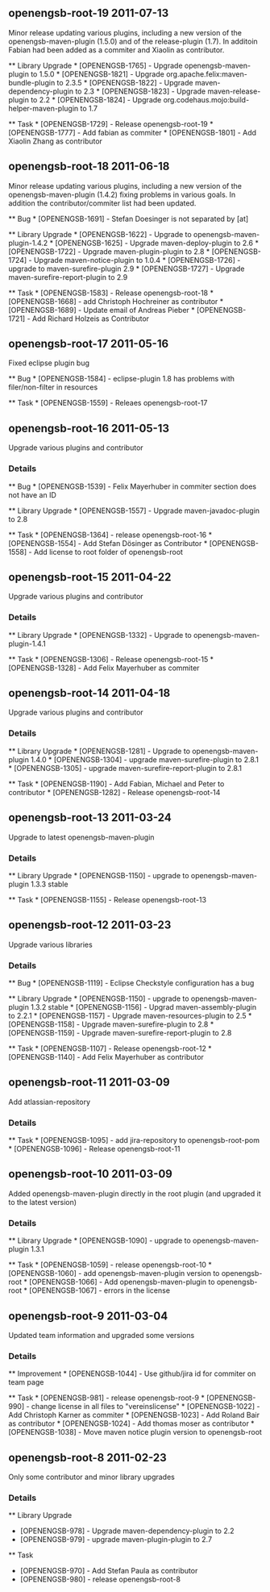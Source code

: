 openengsb-root-19 2011-07-13
-------------------------------------------

Minor release updating various plugins, including a new version of the openengsb-maven-plugin (1.5.0) and of the 
release-plugin (1.7). In additoin Fabian had been added as a commiter and Xiaolin as contributor.

** Library Upgrade
    * [OPENENGSB-1765] - Upgrade openengsb-maven-plugin to 1.5.0
    * [OPENENGSB-1821] - Upgrade org.apache.felix:maven-bundle-plugin to 2.3.5
    * [OPENENGSB-1822] - Upgrade maven-dependency-plugin to 2.3
    * [OPENENGSB-1823] - Upgrade maven-release-plugin to 2.2
    * [OPENENGSB-1824] - Upgrade org.codehaus.mojo:build-helper-maven-plugin to 1.7

** Task
    * [OPENENGSB-1729] - Release openengsb-root-19
    * [OPENENGSB-1777] - Add fabian as commiter
    * [OPENENGSB-1801] - Add Xiaolin Zhang as contributor


openengsb-root-18 2011-06-18
-------------------------------------------

Minor release updating various plugins, including a new version of the openengsb-maven-plugin (1.4.2) fixing problems
in various goals. In addition the contributor/commiter list had been updated.

** Bug
    * [OPENENGSB-1691] - Stefan Doesinger is not separated by [at]

** Library Upgrade
    * [OPENENGSB-1622] - Upgrade to openengsb-maven-plugin-1.4.2
    * [OPENENGSB-1625] - Upgrade maven-deploy-plugin to 2.6
    * [OPENENGSB-1722] - Upgrade maven-plugin-plugin to 2.8
    * [OPENENGSB-1724] - Upgrade maven-notice-plugin to 1.0.4
    * [OPENENGSB-1726] - upgrade to maven-surefire-plugin 2.9
    * [OPENENGSB-1727] - Upgrade maven-surefire-report-plugin to 2.9

** Task
    * [OPENENGSB-1583] - Release openengsb-root-18
    * [OPENENGSB-1668] - add Christoph Hochreiner as contributor
    * [OPENENGSB-1689] - Update email of Andreas Pieber
    * [OPENENGSB-1721] - Add Richard Holzeis as Contributor


openengsb-root-17 2011-05-16
-------------------------------------------

Fixed eclipse plugin bug

** Bug
    * [OPENENGSB-1584] - eclipse-plugin 1.8 has problems with filer/non-filter in resources

** Task
    * [OPENENGSB-1559] - Releaes openengsb-root-17


openengsb-root-16 2011-05-13
-------------------------------------------

Upgrade various plugins and contributor

### Details
** Bug
    * [OPENENGSB-1539] - Felix Mayerhuber in commiter section does not have an ID

** Library Upgrade
    * [OPENENGSB-1557] - Upgrade maven-javadoc-plugin to 2.8

** Task
    * [OPENENGSB-1364] - release openengsb-root-16
    * [OPENENGSB-1554] - Add Stefan Dösinger as Contributor
    * [OPENENGSB-1558] - Add license to root folder of openengsb-root


openengsb-root-15 2011-04-22
-------------------------------------------

Upgrade various plugins and contributor

### Details
** Library Upgrade
    * [OPENENGSB-1332] - Upgrade to openengsb-maven-plugin-1.4.1

** Task
    * [OPENENGSB-1306] - Release openengsb-root-15
    * [OPENENGSB-1328] - Add Felix Mayerhuber as commiter


openengsb-root-14 2011-04-18
-------------------------------------------

Upgrade various plugins and contributor

### Details
** Library Upgrade
    * [OPENENGSB-1281] - Upgrade to openengsb-maven-plugin 1.4.0
    * [OPENENGSB-1304] - upgrade maven-surefire-plugin to 2.8.1
    * [OPENENGSB-1305] - upgrade maven-surefire-report-plugin to 2.8.1

** Task
    * [OPENENGSB-1190] - Add Fabian, Michael and Peter to contributor
    * [OPENENGSB-1282] - Release openengsb-root-14


openengsb-root-13 2011-03-24
-------------------------------------------

Upgrade to latest openengsb-maven-plugin

### Details

** Library Upgrade
    * [OPENENGSB-1150] - upgrade to openengsb-maven-plugin 1.3.3 stable

** Task
    * [OPENENGSB-1155] - Release openengsb-root-13


openengsb-root-12 2011-03-23
-------------------------------------------

Upgrade various libraries

### Details
** Bug
    * [OPENENGSB-1119] - Eclipse Checkstyle configuration has a bug

** Library Upgrade
    * [OPENENGSB-1150] - upgrade to openengsb-maven-plugin 1.3.2 stable
    * [OPENENGSB-1156] - Upgrad maven-assembly-plugin to 2.2.1
    * [OPENENGSB-1157] - Upgrade maven-resources-plugin to 2.5
    * [OPENENGSB-1158] - Upgrade maven-surefire-plugin to 2.8
    * [OPENENGSB-1159] - Upgrade maven-surefire-report-plugin to 2.8

** Task
    * [OPENENGSB-1107] - Release openengsb-root-12
    * [OPENENGSB-1140] - Add Felix Mayerhuber as contributor


openengsb-root-11 2011-03-09
-------------------------------------------

Add atlassian-repository

### Details
** Task
    * [OPENENGSB-1095] - add jira-repository to openengsb-root-pom
    * [OPENENGSB-1096] - Release openengsb-root-11


openengsb-root-10 2011-03-09
--------------------------------------------

Added openengsb-maven-plugin directly in the root plugin (and upgraded it to the latest version)

### Details
** Library Upgrade
    * [OPENENGSB-1090] - upgrade to openengsb-maven-plugin 1.3.1

** Task
    * [OPENENGSB-1059] - release openengsb-root-10
    * [OPENENGSB-1060] - add openengsb-maven-plugin version to openengsb-root
    * [OPENENGSB-1066] - Add openengsb-maven-plugin to openengsb-root
    * [OPENENGSB-1067] - errors in the license


openengsb-root-9 2011-03-04
--------------------------------------------

Updated team information and upgraded some versions

### Details
** Improvement
    * [OPENENGSB-1044] - Use github/jira id for commiter on team page

** Task
    * [OPENENGSB-981] - release openengsb-root-9
    * [OPENENGSB-990] - change license in all files to "vereinslicense"
    * [OPENENGSB-1022] - Add Christoph Karner as commiter
    * [OPENENGSB-1023] - Add Roland Bair as contributor
    * [OPENENGSB-1024] - Add thomas moser as contributor
    * [OPENENGSB-1038] - Move maven notice plugin version to openengsb-root


openengsb-root-8 2011-02-23
--------------------------------------------

Only some contributor and minor library upgrades

### Details
** Library Upgrade
  * [OPENENGSB-978] - Upgrade maven-dependency-plugin to 2.2
  * [OPENENGSB-979] - upgrade maven-plugin-plugin to 2.7

** Task
  * [OPENENGSB-970] - Add Stefan Paula as contributor
  * [OPENENGSB-980] - release openengsb-root-8

